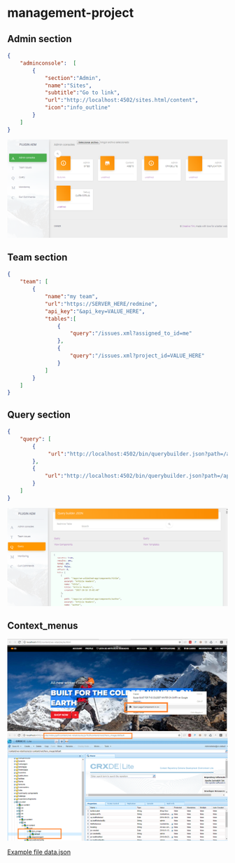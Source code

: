 # management-project

## Admin section
```json
{
    "adminconsole":  [
        {
            "section":"Admin",
            "name":"Sites",
            "subtitle":"Go to link",
            "url":"http://localhost:4502/sites.html/content",
            "icon":"info_outline"
        }
    ]
}
```
![Image of Admin console](https://github.com/AEM-PROJECTS/management-project/blob/master/documentation/admin.png)

## Team section
```json
{
    "team": [
        {
            "name":"my team",
            "url":"https://SERVER_HERE/redmine",
            "api_key":"&api_key=VALUE_HERE",
            "tables":[
                {
                    "query":"/issues.xml?assigned_to_id=me"
                },
                {
                    "query":"/issues.xml?project_id=VALUE_HERE"
                }
            ]
        }
    ]
}
```   


## Query section
```json 
{
    "query": [
        {
             "url":"http://localhost:4502/bin/querybuilder.json?path=/apps&type=cq:Component&p.limit=-1&orderby:path"
        }, 
        {
            "url":"http://localhost:4502/bin/querybuilder.json?path=/apps/PROJECT_HERE/templates&type=cq:Template&p.limit=-1&orderby:path"
        }
    ]
}
```
![Image of Query](https://github.com/AEM-PROJECTS/management-project/blob/master/documentation/query.png)

## Context_menus
![Image of context_Menus](https://github.com/AEM-PROJECTS/management-project/blob/master/documentation/context_menus_1.png)
![Image of context_Menus](https://github.com/AEM-PROJECTS/management-project/blob/master/documentation/context_menus_2.png)


[Example file data.json](https://github.com/AEM-PROJECTS/management-project/blob/master/documentation/data.json)
